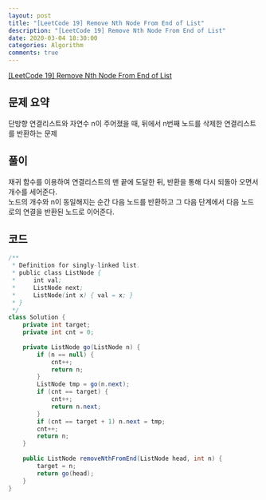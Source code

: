```yaml
---
layout: post
title: "[LeetCode 19] Remove Nth Node From End of List"
description: "[LeetCode 19] Remove Nth Node From End of List"
date: 2020-03-04 18:30:00
categories: Algorithm
comments: true
---
```

[[LeetCode 19] Remove Nth Node From End of List](https://leetcode.com/problems/remove-nth-node-from-end-of-list/)

## 문제 요약

단방향 연결리스트와 자연수 n이 주어졌을 때, 뒤에서 n번째 노드를 삭제한 연결리스트를 반환하는 문제

## 풀이

재귀 함수를 이용하여 연결리스트의 맨 끝에 도달한 뒤, 반환을 통해 다시 되돌아 오면서 개수를 세어준다.  
노드의 개수와 n이 동일해지는 순간 다음 노드를 반환하고 그 다음 단계에서 다음 노드로의 연결을 반환된 노드로 이어준다.

## 코드

```Java
/**
 * Definition for singly-linked list.
 * public class ListNode {
 *     int val;
 *     ListNode next;
 *     ListNode(int x) { val = x; }
 * }
 */
class Solution {
    private int target;
    private int cnt = 0;
    
    private ListNode go(ListNode n) {
        if (n == null) {
            cnt++;
            return n;
        }
        ListNode tmp = go(n.next);
        if (cnt == target) {
            cnt++;
            return n.next;
        }
        if (cnt == target + 1) n.next = tmp;
        cnt++;
        return n;
    }
    
    public ListNode removeNthFromEnd(ListNode head, int n) {
        target = n;
        return go(head);
    }
}
```
